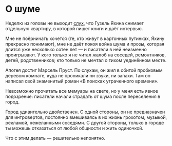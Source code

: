 
# О шуме

Неделю из головы не выходит [слух][1], что Гузель Яхина снимает отдельную квартиру, в которой пишет книги и даёт интервью.

Мне не поёрничать хочется (те, кто живут в картонных путинках, Яхину прекрасно понимают), мне не даёт покоя война шума и прозы, которая длится уже несколько сотен лет — и писатели в ней неизменно проигрывают. У кого только я не читал жалоб на соседей, ремонтников, детей, родственников; кто только не мечтал о тихом уединённом месте.

Апогея достиг Марсель Пруст. По слухам, он жил в обитой пробковым деревом комнате, куда не проникали ни звуки, ни запахи. Там он написал свой знаменитый роман «В поисках утраченного времени».

Невозможно прочитать все мемуары на свете, но у меня есть явное подозрение: писатели начали страдать от шума после переселения в город. 

Город удивительно двойственен. С одной стороны, он не предназначен для интровертов, постоянно вмешиваясь в их жизнь грохотом, музыкой, рекламой, нежеланными соседями. С другой стороны, только в городе ты можешь отказаться от любой общности и жить одиночкой. 

Что с этим делать — решительно непонятно.

[1]:	t.me/stoner_watching_you/433